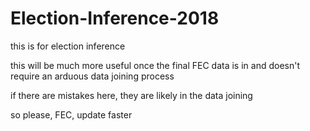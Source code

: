 # Election-Inference-2018
this is for election inference

this will be much more useful once the final FEC data is in and doesn't require an arduous data joining process

if there are mistakes here, they are likely in the data joining

so please, FEC, update faster

